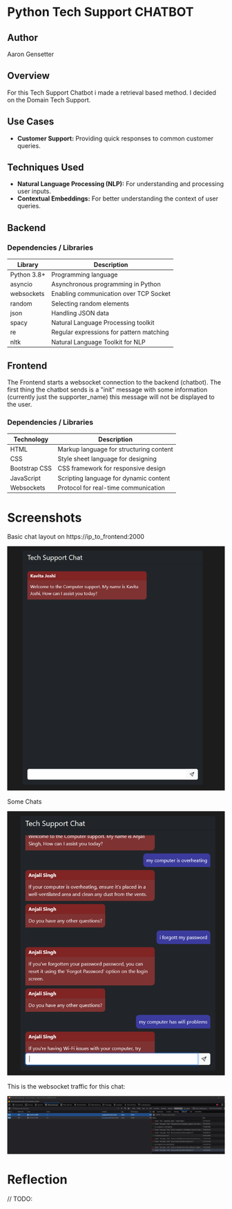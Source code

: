 # Python Tech Support CHATBOT

## Author
Aaron Gensetter

## Overview
For this Tech Support Chatbot i made a retrieval based method. I decided on the Domain Tech Support.

## Use Cases
- **Customer Support:** Providing quick responses to common customer queries.

## Techniques Used
- **Natural Language Processing (NLP):** For understanding and processing user inputs.
- **Contextual Embeddings:** For better understanding the context of user queries.

## Backend
### Dependencies / Libraries
| Library    | Description                              |
|------------|------------------------------------------|
| Python 3.8+| Programming language                     |
| asyncio    | Asynchronous programming in Python       |
| websockets | Enabling communication over TCP Socket   |
| random     | Selecting random elements                |
| json       | Handling JSON data          |
| spacy      | Natural Language Processing toolkit      |
| re         | Regular expressions for pattern matching |
| nltk       | Natural Language Toolkit for NLP         |


## Frontend

The Frontend starts a websocket connection to the backend (chatbot).
The first thing the chatbot sends is a "init" message with some information (currently just the supporter_name) this message will not be displayed to the user. 

### Dependencies / Libraries
| Technology   | Description                             |
|--------------|-----------------------------------------|
| HTML         | Markup language for structuring content |
| CSS          | Style sheet language for designing      |
| Bootstrap CSS| CSS framework for responsive design     |
| JavaScript   | Scripting language for dynamic content  |
| Websockets   | Protocol for real-time communication    |

# Screenshots
Basic chat layout on https://ip_to_frontend:2000

![alt text](_docs/.img/1.png)

Some Chats

![alt text](_docs/.img/2.png)

This is the websocket traffic for this chat:

![alt text](_docs/.img/3.png)


# Reflection
// TODO: